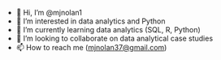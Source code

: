 - 👋 Hi, I’m @mjnolan1
- 👀 I’m interested in data analytics and Python 
- 🌱 I’m currently learning data analytics (SQL, R, Python)
- 💞️ I’m looking to collaborate on data analytical case studies
- 📫 How to reach me (mjnolan37@gmail.com)

<!---
mjnolan1/mjnolan1 is a ✨ special ✨ repository because its `README.md` (this file) appears on your GitHub profile.
You can click the Preview link to take a look at your changes.
--->
